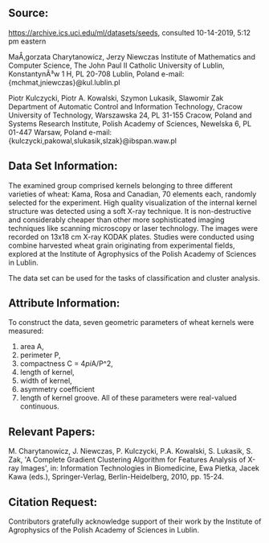 ## Source:
https://archive.ics.uci.edu/ml/datasets/seeds, consulted 10-14-2019, 5:12 pm eastern

MaÅ‚gorzata Charytanowicz, Jerzy Niewczas
Institute of Mathematics and Computer Science,
The John Paul II Catholic University of Lublin, KonstantynÃ³w 1 H,
PL 20-708 Lublin, Poland
e-mail: {mchmat,jniewczas}@kul.lublin.pl

Piotr Kulczycki, Piotr A. Kowalski, Szymon Lukasik, Slawomir Zak
Department of Automatic Control and Information Technology,
Cracow University of Technology, Warszawska 24, PL 31-155 Cracow, Poland
and
Systems Research Institute, Polish Academy of Sciences, Newelska 6,
PL 01-447 Warsaw, Poland
e-mail: {kulczycki,pakowal,slukasik,slzak}@ibspan.waw.pl


## Data Set Information:

The examined group comprised kernels belonging to three different varieties of wheat: Kama, Rosa and Canadian, 70 elements each, randomly selected for
the experiment. High quality visualization of the internal kernel structure was detected using a soft X-ray technique. It is non-destructive and considerably cheaper than other more sophisticated imaging techniques like scanning microscopy or laser technology. The images were recorded on 13x18 cm X-ray KODAK plates. Studies were conducted using combine harvested wheat grain originating from experimental fields, explored at the Institute of Agrophysics of the Polish Academy of Sciences in Lublin.

The data set can be used for the tasks of classification and cluster analysis.


## Attribute Information:

To construct the data, seven geometric parameters of wheat kernels were measured:
1. area A,
2. perimeter P,
3. compactness C = 4*pi*A/P^2,
4. length of kernel,
5. width of kernel,
6. asymmetry coefficient
7. length of kernel groove.
All of these parameters were real-valued continuous.


## Relevant Papers:

M. Charytanowicz, J. Niewczas, P. Kulczycki, P.A. Kowalski, S. Lukasik, S. Zak, 'A Complete Gradient Clustering Algorithm for Features Analysis of X-ray Images', in: Information Technologies in Biomedicine, Ewa Pietka, Jacek Kawa (eds.), Springer-Verlag, Berlin-Heidelberg, 2010, pp. 15-24.



## Citation Request:

Contributors gratefully acknowledge support of their work by the Institute of Agrophysics of the Polish Academy of Sciences in Lublin.
